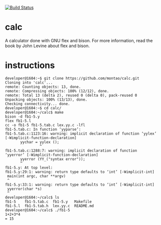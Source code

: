[![Build Status](https://travis-ci.org/montao/calc.svg?branch=master)](https://travis-ci.org/montao/calc)
# calc
A calculator done with GNU flex and bison. For more information, read the book by John Levine about flex and bison. 

# instructions

```
developer@1604:~$ git clone https://github.com/montao/calc.git
Cloning into 'calc'...
remote: Counting objects: 13, done.
remote: Compressing objects: 100% (12/12), done.
remote: Total 13 (delta 2), reused 0 (delta 0), pack-reused 0
Unpacking objects: 100% (13/13), done.
Checking connectivity... done.
developer@1604:~$ cd calc/
developer@1604:~/calc$ make
bison -d fb1-5.y
flex fb1-5.l
cc -o fb1-5 fb1-5.tab.c lex.yy.c -lfl
fb1-5.tab.c: In function ‘yyparse’:
fb1-5.tab.c:1123:16: warning: implicit declaration of function ‘yylex’ [-Wimplicit-function-declaration]
       yychar = yylex ();
                ^
fb1-5.tab.c:1288:7: warning: implicit declaration of function ‘yyerror’ [-Wimplicit-function-declaration]
       yyerror (YY_("syntax error"));
       ^
fb1-5.y: At top level:
fb1-5.y:29:1: warning: return type defaults to ‘int’ [-Wimplicit-int]
 main(int argc, char **argv)
 ^
fb1-5.y:33:1: warning: return type defaults to ‘int’ [-Wimplicit-int]
 yyerror(char *s)
 ^
developer@1604:~/calc$ ls
fb1-5    fb1-5.tab.c  fb1-5.y   Makefile
fb1-5.l  fb1-5.tab.h  lex.yy.c  README.md
developer@1604:~/calc$ ./fb1-5 
1+2+3*4
= 15
```
